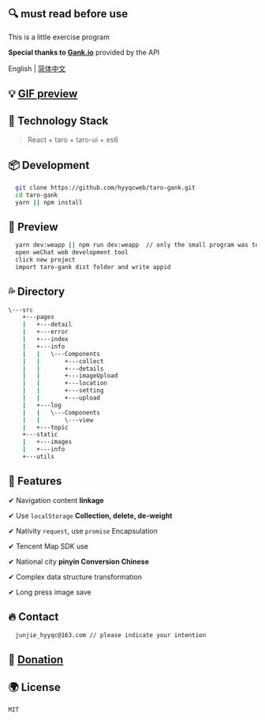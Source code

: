 ## 🔍 must read before use 

This is a little exercise program

**Special thanks to [Gank.io](https://gank.io/api)** provided by the API

English | [简体中文](./README-zh_CN.md)

## 💡 [GIF preview](./README-figure_bed.md)

## 🍦 Technology Stack
> React + taro + taro-ui + es6

## 📦 Development
```bash
  git clone https://github.com/hyyqcweb/taro-gank.git
  cd taro-gank
  yarn || npm install
```

## 🔨 Preview 
```bash
  yarn dev:weapp || npm run dev:weapp  // only the small program was tested
  open weChat web development tool 
  click new project
  import taro-gank dist folder and write appid
```

## 💦 Directory
```bash
\---src
    +---pages
    |   +---detail
    |   +---error
    |   +---index   
    |   +---info
    |   |   \---Components
    |   |       +---collect
    |   |       +---details
    |   |       +---imageUpload
    |   |       +---location
    |   |       +---setting
    |   |       +---upload
    |   +---log
    |   |   \---Components
    |   |       \---view
    |   +---topic
    +---static
    |   +---images
    |   +---info
    +---utils
```

## 📑 Features

✔ Navigation content **linkage**

✔ Use ```localStorage``` **Collection, delete, de-weight**

✔ Nativity ```request```, use ```promise``` Encapsulation

✔ Tencent Map SDK use

✔ National city **pinyin Conversion Chinese**

✔ Complex data structure transformation

✔ Long press image save

## 🔥 Contact
```bash
  junjie_hyyqc@163.com // please indicate your intention
```

## 🍔 [Donation](./README-wechat.md)

## 🌍 License

```MIT```
